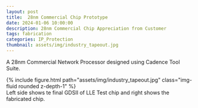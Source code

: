 ```yaml
---
layout: post
title:  28nm Commercial Chip Prototype
date: 2024-01-06 10:00:00
description: 28nm Commercial Chip Appreciation from Customer
tags: fabrication
categories: IP_Protection
thumbnail: assets/img/industry_tapeout.jpg
---
```

A 28nm Commercial Network Processor designed using Cadence Tool Suite.

<div class="row mt-3">
    <div class="col-sm mt-3 mt-md-0">
        {% include figure.html path="assets/img/industry_tapeout.jpg" class="img-fluid rounded z-depth-1" %}
    </div>
</div>
<div class="caption">
    Left side shows te final GDSII of LLE Test chip and right shows the fabricated chip.
</div>
